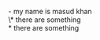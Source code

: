 \- my name is masud khan <br>
\\* there are something <br>
\* there are something

[comment]: <> (This is a comment)
[\\]: <> (This is a comment)
[\\]: # (This is a comment)